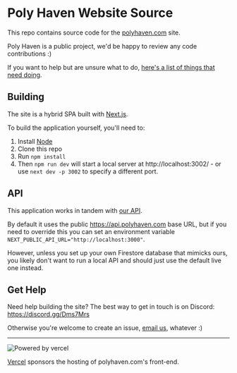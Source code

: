 # Poly Haven Website Source

This repo contains source code for the [polyhaven.com](https://polyhaven.com) site.

Poly Haven is a public project, we'd be happy to review any code contributions :)

If you want to help but are unsure what to do, [here's a list of things that need doing](https://github.com/Poly-Haven/polyhaven.com/projects/1).


## Building

The site is a hybrid SPA built with [Next.js](https://nextjs.org/).

To build the application yourself, you'll need to:

1. Install [Node](https://nodejs.org/en/)
2. Clone this repo
3. Run `npm install`
4. Then `npm run dev` will start a local server at http://localhost:3002/ - or use `next dev -p 3002` to specify a different port.


## API

This application works in tandem with [our API](https://github.com/Poly-Haven/Public-API).

By default it uses the public https://api.polyhaven.com base URL, but if you need to override this you can set an environment variable `NEXT_PUBLIC_API_URL="http://localhost:3000"`.

However, unless you set up your own Firestore database that mimicks ours, you likely don't want to run a local API and should just use the default live one instead.


## Get Help

Need help building the site? The best way to get in touch is on Discord: https://discord.gg/Dms7Mrs

Otherwise you're welcome to create an issue, [email us](https://polyhaven.com/about-contact), whatever :)

----

![Powered by vercel](https://www.datocms-assets.com/31049/1618983297-powered-by-vercel.svg)

[Vercel](https://vercel.com/?utm_source=polyhaven&utm_campaign=oss) sponsors the hosting of polyhaven.com's front-end.
